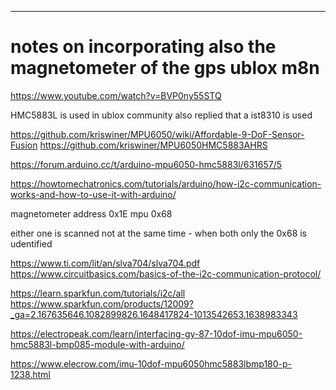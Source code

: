 
-------
notes on incorporating also the magnetometer of the gps ublox m8n
==
https://www.youtube.com/watch?v=BVP0ny55STQ

HMC5883L is used in ublox 
community also replied that a ist8310 is used 

https://github.com/kriswiner/MPU6050/wiki/Affordable-9-DoF-Sensor-Fusion
https://github.com/kriswiner/MPU6050HMC5883AHRS

https://forum.arduino.cc/t/arduino-mpu6050-hmc5883l/631657/5

https://howtomechatronics.com/tutorials/arduino/how-i2c-communication-works-and-how-to-use-it-with-arduino/

magnetometer address 0x1E
mpu 0x68

either one is scanned not at the same time - when both only the 0x68 is udentified

https://www.ti.com/lit/an/slva704/slva704.pdf
https://www.circuitbasics.com/basics-of-the-i2c-communication-protocol/

https://learn.sparkfun.com/tutorials/i2c/all
https://www.sparkfun.com/products/12009?_ga=2.167635646.1082899826.1648417824-1013542653.1638983343


https://electropeak.com/learn/interfacing-gy-87-10dof-imu-mpu6050-hmc5883l-bmp085-module-with-arduino/

https://www.elecrow.com/imu-10dof-mpu6050hmc5883lbmp180-p-1238.html
